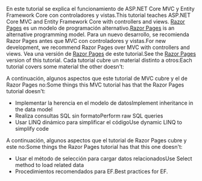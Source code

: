 <span data-ttu-id="df371-101">En este tutorial se explica el funcionamiento de ASP.NET Core MVC y Entity Framework Core con controladores y vistas.</span><span class="sxs-lookup"><span data-stu-id="df371-101">This tutorial teaches ASP.NET Core MVC and Entity Framework Core with controllers and views.</span></span> <span data-ttu-id="df371-102">[Razor Pages](xref:razor-pages/index) es un modelo de programación alternativo.</span><span class="sxs-lookup"><span data-stu-id="df371-102">[Razor Pages](xref:razor-pages/index) is an alternative programming model.</span></span> <span data-ttu-id="df371-103">Para un nuevo desarrollo, se recomienda Razor Pages antes que MVC con controladores y vistas.</span><span class="sxs-lookup"><span data-stu-id="df371-103">For new development, we recommend Razor Pages over MVC with controllers and views.</span></span> <span data-ttu-id="df371-104">Vea una versión de [Razor Pages](xref:data/ef-rp/intro) de este tutorial.</span><span class="sxs-lookup"><span data-stu-id="df371-104">See the [Razor Pages](xref:data/ef-rp/intro) version of this tutorial.</span></span> <span data-ttu-id="df371-105">Cada tutorial cubre un material distinto a otros:</span><span class="sxs-lookup"><span data-stu-id="df371-105">Each tutorial covers some material the other doesn't:</span></span>

<span data-ttu-id="df371-106">A continuación, algunos aspectos que este tutorial de MVC cubre y el de Razor Pages no:</span><span class="sxs-lookup"><span data-stu-id="df371-106">Some things this MVC tutorial has that the Razor Pages tutorial doesn't:</span></span>

* <span data-ttu-id="df371-107">Implementar la herencia en el modelo de datos</span><span class="sxs-lookup"><span data-stu-id="df371-107">Implement inheritance in the data model</span></span>
* <span data-ttu-id="df371-108">Realiza consultas SQL sin formato</span><span class="sxs-lookup"><span data-stu-id="df371-108">Perform raw SQL queries</span></span>
* <span data-ttu-id="df371-109">Usar LINQ dinámico para simplificar el código</span><span class="sxs-lookup"><span data-stu-id="df371-109">Use dynamic LINQ to simplify code</span></span>

<span data-ttu-id="df371-110">A continuación, algunos aspectos que el tutorial de Razor Pages cubre y este no:</span><span class="sxs-lookup"><span data-stu-id="df371-110">Some things the Razor Pages tutorial has that this one doesn't:</span></span>

* <span data-ttu-id="df371-111">Usar el método de selección para cargar datos relacionados</span><span class="sxs-lookup"><span data-stu-id="df371-111">Use Select method to load related data</span></span>
* <span data-ttu-id="df371-112">Procedimientos recomendados para EF.</span><span class="sxs-lookup"><span data-stu-id="df371-112">Best practices for EF.</span></span>